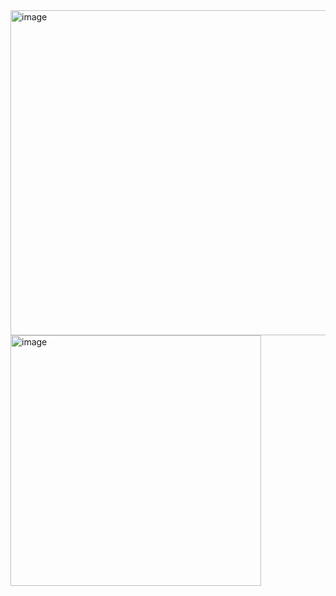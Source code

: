 <img width="520" alt="image" src="https://github.com/venkat-sia/techdocuments/assets/79962203/4f08a468-2105-4037-8130-0ae2f8af4f98">
<img width="401" alt="image" src="https://github.com/venkat-sia/techdocuments/assets/79962203/b258a8db-ede3-4610-9edb-876252e157c0">
